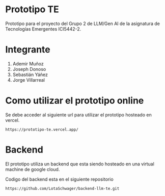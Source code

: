 # Prototipo TE
 Prototipo para el proyecto del Grupo 2 de LLM/Gen AI de la asignatura de Tecnologías Emergentes ICI5442-2.

 # Integrante

 1. Ademir Muñoz
 2. Joseph Donoso
 3. Sebastián Yáñez
 4. Jorge Villarreal

 # Como utilizar el prototipo online

 Se debe acceder al siguiente url para utilizar el prototipo hosteado en vercel.
 ```shell
 https://prototipo-te.vercel.app/
 ```

# Backend
El prototipo utiliza un backend que esta siendo hosteado en una virtual machine de google cloud.

Codigo del backend esta en el siguiente repositorio
```shell
https://github.com/LotaSchwager/backend-llm-te.git
```
